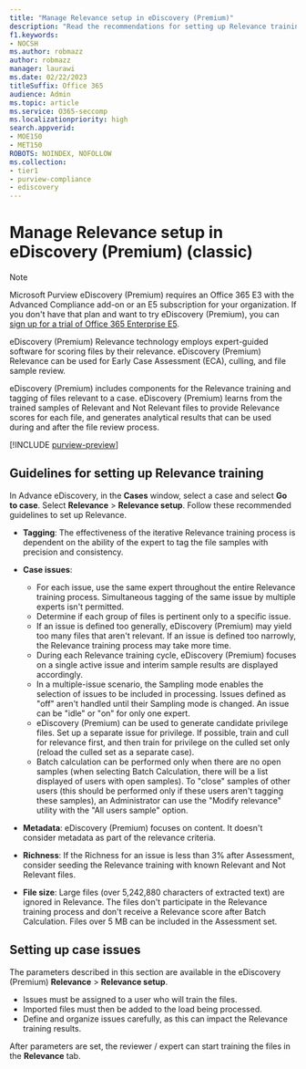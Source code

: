 ```yaml
---
title: "Manage Relevance setup in eDiscovery (Premium)"
description: "Read the recommendations for setting up Relevance training in eDiscovery (Premium) to score files by their relevance and generate analytical results."
f1.keywords:
- NOCSH
ms.author: robmazz
author: robmazz
manager: laurawi
ms.date: 02/22/2023
titleSuffix: Office 365
audience: Admin
ms.topic: article
ms.service: O365-seccomp
ms.localizationpriority: high
search.appverid: 
- MOE150
- MET150
ROBOTS: NOINDEX, NOFOLLOW
ms.collection:
- tier1
- purview-compliance
- ediscovery
---
```


# Manage Relevance setup in eDiscovery (Premium) (classic)

> [!NOTE]
> Microsoft Purview eDiscovery (Premium) requires an Office 365 E3 with the Advanced Compliance add-on or an E5 subscription for your organization. If you don't have that plan and want to try eDiscovery (Premium), you can [sign up for a trial of Office 365 Enterprise E5](https://go.microsoft.com/fwlink/p/?LinkID=698279).
  
 eDiscovery (Premium) Relevance technology employs expert-guided software for scoring files by their relevance. eDiscovery (Premium) Relevance can be used for Early Case Assessment (ECA), culling, and file sample review.
  
 eDiscovery (Premium) includes components for the Relevance training and tagging of files relevant to a case. eDiscovery (Premium) learns from the trained samples of Relevant and Not Relevant files to provide Relevance scores for each file, and generates analytical results that can be used during and after the file review process.
  
[!INCLUDE [purview-preview](../includes/purview-preview.md)]

## Guidelines for setting up Relevance training

 In Advance eDiscovery, in the **Cases** window, select a case and select **Go to case**. Select **Relevance** \> **Relevance setup**. Follow these recommended guidelines to set up Relevance.
  
- **Tagging**: The effectiveness of the iterative Relevance training process is dependent on the ability of the expert to tag the file samples with precision and consistency.
- **Case issues**:
  
  - For each issue, use the same expert throughout the entire Relevance training process. Simultaneous tagging of the same issue by multiple experts isn't permitted.
  - Determine if each group of files is pertinent only to a specific issue.
  - If an issue is defined too generally, eDiscovery (Premium) may yield too many files that aren't relevant. If an issue is defined too narrowly, the Relevance training process may take more time.
  - During each Relevance training cycle, eDiscovery (Premium) focuses on a single active issue and interim sample results are displayed accordingly.
  - In a multiple-issue scenario, the Sampling mode enables the selection of issues to be included in processing. Issues defined as "off" aren't handled until their Sampling mode is changed. An issue can be "idle" or "on" for only one expert.
  - eDiscovery (Premium) can be used to generate candidate privilege files. Set up a separate issue for privilege. If possible, train and cull for relevance first, and then train for privilege on the culled set only (reload the culled set as a separate case).
  - Batch calculation can be performed only when there are no open samples (when selecting Batch Calculation, there will be a list displayed of users with open samples). To "close" samples of other users (this should be performed only if these users aren't tagging these samples), an Administrator can use the "Modify relevance" utility with the "All users sample" option.

- **Metadata**: eDiscovery (Premium) focuses on content. It doesn't consider metadata as part of the relevance criteria.
- **Richness**: If the Richness for an issue is less than 3% after Assessment, consider seeding the Relevance training with known Relevant and Not Relevant files.
- **File size**: Large files (over 5,242,880 characters of extracted text) are ignored in Relevance. The files don't participate in the Relevance training process and don't receive a Relevance score after Batch Calculation. Files over 5 MB can be included in the Assessment set.

## Setting up case issues

The parameters described in this section are available in the eDiscovery (Premium) **Relevance** \> **Relevance setup**.
  
- Issues must be assigned to a user who will train the files.
- Imported files must then be added to the load being processed.
- Define and organize issues carefully, as this can impact the Relevance training results.

After parameters are set, the reviewer / expert can start training the files in the **Relevance** tab.
